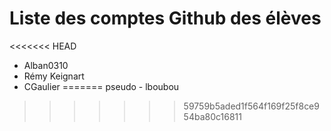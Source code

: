 # Liste des comptes Github des élèves
<<<<<<< HEAD
 
 - Alban0310
 - Rémy Keignart
 - CGaulier
=======
pseudo - lboubou
>>>>>>> 59759b5aded1f564f169f25f8ce954ba80c16811
